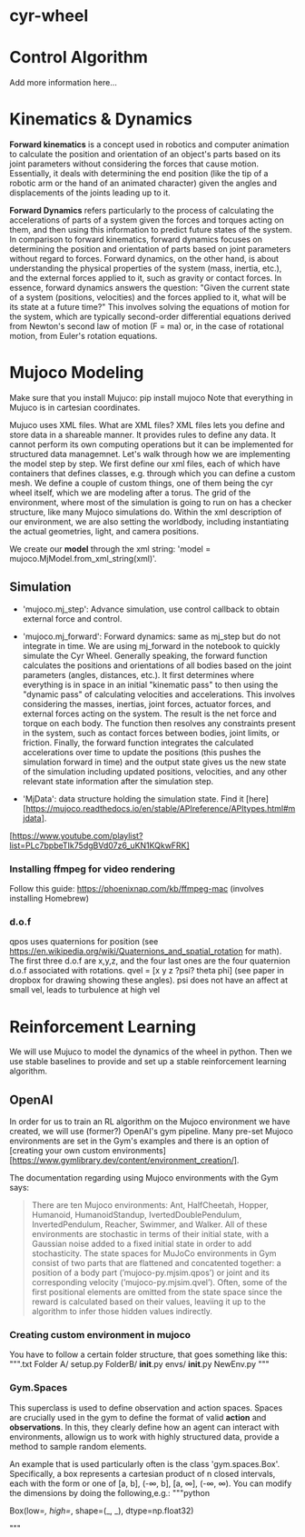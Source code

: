 # cyr-wheel

# Control Algorithm 
Add more information here...

# Kinematics & Dynamics
**Forward kinematics** is a concept used in robotics and computer animation to calculate the position and orientation of an object's parts based on its joint parameters without considering the forces that cause motion. Essentially, it deals with determining the end position (like the tip of a robotic arm or the hand of an animated character) given the angles and displacements of the joints leading up to it.

**Forward Dynamics** refers particularly to the process of calculating the accelerations of parts of a system given the forces and torques acting on them, and then using this information to predict future states of the system. In comparison to forward kinematics, forward dynamics focuses on determining the position and orientation of parts based on joint parameters without regard to forces. Forward dynamics, on the other hand, is about understanding the physical properties of the system (mass, inertia, etc.), and the external forces applied to it, such as gravity or contact forces. 
In essence, forward dynamics answers the question: "Given the current state of a system (positions, velocities) and the forces applied to it, what will be its state at a future time?" This involves solving the equations of motion for the system, which are typically second-order differential equations derived from Newton's second law of motion (F = ma) or, in the case of rotational motion, from Euler's rotation equations.


# Mujoco Modeling
Make sure that you install Mujuco: pip install mujoco 
Note that everything in Mujuco is in cartesian coordinates. 

Mujuco uses XML files. What are XML files? 
XML files lets you define and store data in a shareable manner. It provides rules to define any data. It cannot perform its own computing operations but it can be implemented for structured data managemnet. 
Let's walk through how we are implementing the model step by step. 
We first define our xml files, each of which have containers that defines classes, e.g. <mesh> through which you can define a custom mesh. 
We define a couple of custom things, one of them being the cyr wheel itself, which we are modeling after a torus. 
The grid of the environment, where most of the simulation is going to run on has a checker structure, like many Mujoco simulations do. 
Within the xml description of our environment, we are also setting the worldbody, including instantiating the actual geometries, light, and camera positions. 

We create our **model** through the xml string: 'model = mujoco.MjModel.from_xml_string(xml)'.

## Simulation 
- 'mujoco.mj_step': Advance simulation, use control callback to obtain external force and control.
- 'mujoco.mj_forward': Forward dynamics: same as mj_step but do not integrate in time. We are using mj_forward in the notebook to quickly simulate the Cyr Wheel. Generally speaking, the forward function calculates the positions and orientations of all bodies based on the joint parameters (angles, distances, etc.). It first determines where everything is in space in an initial "kinematic pass" to then using the "dynamic pass" of calculating velocities and accelerations. This involves considering the masses, inertias, joint forces, actuator forces, and external forces acting on the system. The result is the net force and torque on each body. The function then resolves any constraints present in the system, such as contact forces between bodies, joint limits, or friction. Finally, the forward function integrates the calculated accelerations over time to update the positions (this pushes the simulation forward in time) and the output state gives us the new state of the simulation including updated positions, velocities, and any other relevant state information after the simulation step. 

- 'MjData': data structure holding the simulation state. Find it [here][https://mujoco.readthedocs.io/en/stable/APIreference/APItypes.html#mjdata]. 

[https://www.youtube.com/playlist?list=PLc7bpbeTIk75dgBVd07z6_uKN1KQkwFRK]

### Installing ffmpeg for video rendering
Follow this guide: https://phoenixnap.com/kb/ffmpeg-mac (involves installing Homebrew)

### d.o.f
qpos uses quaternions for position (see https://en.wikipedia.org/wiki/Quaternions_and_spatial_rotation for math). The first three d.o.f are x,y,z, and the four last ones are the four quaternion d.o.f associated with rotations.
qvel = [x y z ?psi? theta phi] (see paper in dropbox for drawing showing these angles). psi does not have an affect at small vel, leads to turbulence at high vel

# Reinforcement Learning 
We will use Mujuco to model the dynamics of the wheel in python. Then we use stable baselines to provide and set up a stable reinforcement learning algorithm. 
## OpenAI
In order for us to train an RL algorithm on the Mujoco environment we have created, we will use (former?) OpenAI's gym pipeline. 
Many pre-set Mujoco environments are set in the Gym's examples and there is an option of [creating your own custom environments][https://www.gymlibrary.dev/content/environment_creation/].

The documentation regarding using Mujoco environments with the Gym says: 
> There are ten Mujoco environments: Ant, HalfCheetah, Hopper, Humanoid, HumanoidStandup, IvertedDoublePendulum, InvertedPendulum, Reacher, Swimmer, and Walker. All of these environments are stochastic in terms of their initial state, with a Gaussian noise added to a fixed initial state in order to add stochasticity. The state spaces for MuJoCo environments in Gym consist of two parts that are flattened and concatented together: a position of a body part (’mujoco-py.mjsim.qpos’) or joint and its corresponding velocity (’mujoco-py.mjsim.qvel’). Often, some of the first positional elements are omitted from the state space since the reward is calculated based on their values, leaviing it up to the algorithm to infer those hidden values indirectly.

### Creating custom environment in mujoco
You have to follow a certain folder structure, that goes something like this: 
""".txt
Folder A/
    setup.py
    FolderB/
        __init__.py
        envs/
            __init__.py
            NewEnv.py
"""

### Gym.Spaces
This superclass is used to define observation and action spaces. Spaces are crucially used in the gym to define the format of valid **action** and **observations**. In this, they clearly define how an agent can interact with environments, allowign us to work with highly structured data, provide a method to sample random elements. 

An example that is used particularly often is the class 'gym.spaces.Box'. Specifically, a box represents a cartesian product of n closed intervals, each with the form or one of [a, b], (-∞, b], [a, ∞], (-∞, ∞).
You can modify the dimensions by doing the following,e.g.: 
"""python

Box(low=_, high=_, shape=(_, _), dtype=np.float32)

"""
